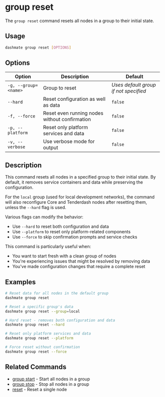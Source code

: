 # group reset

The `group reset` command resets all nodes in a group to their initial state.

## Usage

```bash
dashmate group reset [OPTIONS]
```

## Options

| Option | Description | Default |
|--------|-------------|--------|
| `-g, --group=<name>` | Group to reset | *Uses default group if not specified* |
| `--hard` | Reset configuration as well as data | `false` |
| `-f, --force` | Reset even running nodes without confirmation | `false` |
| `-p, --platform` | Reset only platform services and data | `false` |
| `-v, --verbose` | Use verbose mode for output | `false` |

## Description

This command resets all nodes in a specified group to their initial state. 
By default, it removes service containers and data while preserving the configuration.

For the `local` group (used for local development networks), the command will also reconfigure Core and Tenderdash nodes after resetting them, unless the `--hard` flag is used.

Various flags can modify the behavior:
- Use `--hard` to reset both configuration and data
- Use `--platform` to reset only platform-related components
- Use `--force` to skip confirmation prompts and service checks

This command is particularly useful when:
- You want to start fresh with a clean group of nodes
- You're experiencing issues that might be resolved by removing data
- You've made configuration changes that require a complete reset

## Examples

```bash
# Reset data for all nodes in the default group
dashmate group reset

# Reset a specific group's data
dashmate group reset --group=local

# Hard reset - removes both configuration and data
dashmate group reset --hard

# Reset only platform services and data
dashmate group reset --platform

# Force reset without confirmation
dashmate group reset --force
```

## Related Commands

- [group start](./start.md) - Start all nodes in a group
- [group stop](./stop.md) - Stop all nodes in a group
- [reset](../reset.md) - Reset a single node
